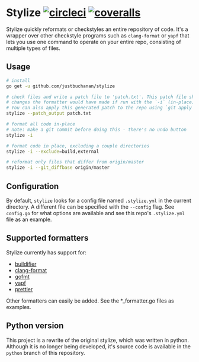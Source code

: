 # Stylize [![circleci](https://circleci.com/gh/justbuchanan/stylize.svg?style=shield)](https://circleci.com/gh/justbuchanan/stylize) [![coveralls](https://coveralls.io/repos/justbuchanan/stylize/badge.svg?branch=master&service=github)](https://coveralls.io/github/justbuchanan/stylize?branch=master)

Stylize quickly reformats or checkstyles an entire repository of code.
It's a wrapper over other checkstyle programs such as `clang-format` or `yapf` that lets you use one command to operate on your entire repo, consisting of multiple types of files.

## Usage

```.sh
# install
go get -u github.com/justbuchanan/stylize

# check files and write a patch file to 'patch.txt'. This patch file shows what
# changes the formatter would have made if run with the `-i` (in-place) flag.
# You can also apply this generated patch to the repo using `git apply`.
stylize --patch_output patch.txt

# format all code in-place
# note: make a git commit before doing this - there's no undo button
stylize -i

# format code in place, excluding a couple directories
stylize -i --exclude=build,external

# reformat only files that differ from origin/master
stylize -i --git_diffbase origin/master
```

## Configuration

By default, `stylize` looks for a config file named `.stylize.yml` in the current directory. A different file can be specified with the `--config` flag. See `config.go` for what options are available and see this repo's `.stylize.yml` file as an example.

## Supported formatters

Stylize currently has support for:

* [buildifier](https://github.com/bazelbuild/buildtools/blob/master/buildifier/README.md)
* [clang-format](https://clang.llvm.org/docs/ClangFormat.html)
* [gofmt](https://golang.org/cmd/gofmt/)
* [yapf](https://github.com/google/yapf)
* [prettier](https://github.com/prettier/prettier)

Other formatters can easily be added. See the \*\_formatter.go files as examples.

## Python version

This project is a rewrite of the original stylize, which was written in python.
Although it is no longer being developed, it's source code is available in the `python` branch of this repository.
